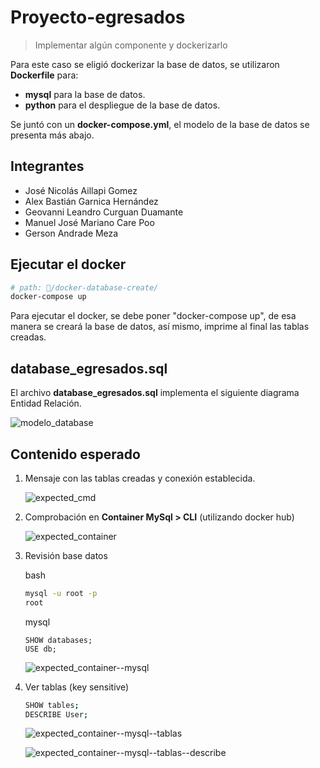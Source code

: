 <h1>Proyecto-egresados</h1>

> Implementar algún componente y dockerizarlo

Para este caso se eligió dockerizar la base de datos, se utilizaron **Dockerfile** para:
  - **mysql** para la base de datos.
  - **python** para el despliegue de la base de datos.
  
Se juntó con un **docker-compose.yml**, el modelo de la base de datos se presenta más abajo.

## Integrantes
   - José Nicolás Aillapi Gomez
   - Alex Bastián Garnica Hernández
   - Geovanni Leandro Curguan Duamante
   - Manuel José Mariano Care Poo
   - Gerson Andrade Meza

## Ejecutar el docker

```bash
# path: 📁/docker-database-create/
docker-compose up
```
Para ejecutar el docker, se debe poner "docker-compose up", de esa manera se creará la base de datos, así mismo, imprime al final las tablas creadas.


## database_egresados.sql
El archivo **database_egresados.sql** implementa el siguiente diagrama Entidad Relación.

![modelo_database](https://i.imgur.com/mGse35q.png)

## Contenido esperado
1. Mensaje con las tablas creadas y conexión establecida.

    ![expected_cmd](https://i.imgur.com/EVPz9rv.png)

2. Comprobación en **Container MySql > CLI** (utilizando docker hub)
  
    ![expected_container](https://i.imgur.com/pEJuBF3.png)
  
3. Revisión base datos
    <p style="color='#787878'">bash</p>

    ```bash
    mysql -u root -p
    root
    ```
    <p style="color='#787878'">mysql</p>
    
    ```mysql
    SHOW databases;
    USE db;
    ```
  
    ![expected_container--mysql](https://i.imgur.com/RhVUkjh.png)
  
4. Ver tablas (key sensitive)

    ```bash
    SHOW tables;
    DESCRIBE User;
    ```

    ![expected_container--mysql--tablas](https://i.imgur.com/iYe3WUX.png)

    ![expected_container--mysql--tablas--describe](https://i.imgur.com/V00HmcA.png)
    
